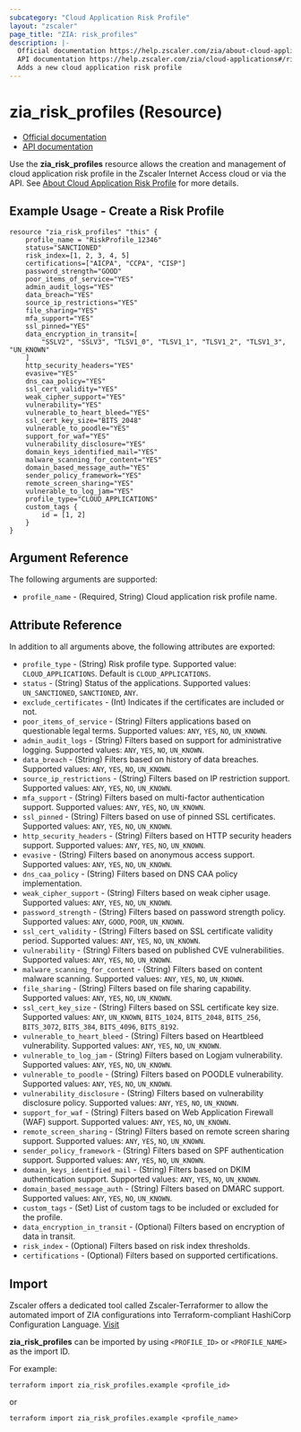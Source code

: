 ```yaml
---
subcategory: "Cloud Application Risk Profile"
layout: "zscaler"
page_title: "ZIA: risk_profiles"
description: |-
  Official documentation https://help.zscaler.com/zia/about-cloud-application-risk-profile
  API documentation https://help.zscaler.com/zia/cloud-applications#/riskProfiles-get
  Adds a new cloud application risk profile
---
```


# zia_risk_profiles (Resource)

* [Official documentation](https://help.zscaler.com/zia/about-cloud-application-risk-profile)
* [API documentation](https://help.zscaler.com/zia/cloud-applications#/riskProfiles-get)

Use the **zia_risk_profiles** resource allows the creation and management of cloud application risk profile in the Zscaler Internet Access cloud or via the API.
See [About Cloud Application Risk Profile](https://help.zscaler.com/zia/about-cloud-application-risk-profile) for more details.

## Example Usage - Create a Risk Profile

```hcl
resource "zia_risk_profiles" "this" {
    profile_name = "RiskProfile_12346"
    status="SANCTIONED"
    risk_index=[1, 2, 3, 4, 5]
    certifications=["AICPA", "CCPA", "CISP"]
    password_strength="GOOD"
    poor_items_of_service="YES"
    admin_audit_logs="YES"
    data_breach="YES"
    source_ip_restrictions="YES"
    file_sharing="YES"
    mfa_support="YES"
    ssl_pinned="YES"
    data_encryption_in_transit=[
        "SSLV2", "SSLV3", "TLSV1_0", "TLSV1_1", "TLSV1_2", "TLSV1_3", "UN_KNOWN"
    ]
    http_security_headers="YES"
    evasive="YES"
    dns_caa_policy="YES"
    ssl_cert_validity="YES"
    weak_cipher_support="YES"
    vulnerability="YES"
    vulnerable_to_heart_bleed="YES"
    ssl_cert_key_size="BITS_2048"
    vulnerable_to_poodle="YES"
    support_for_waf="YES"
    vulnerability_disclosure="YES"
    domain_keys_identified_mail="YES"
    malware_scanning_for_content="YES"
    domain_based_message_auth="YES"
    sender_policy_framework="YES"
    remote_screen_sharing="YES"
    vulnerable_to_log_jam="YES"
    profile_type="CLOUD_APPLICATIONS"
    custom_tags {
        id = [1, 2]
    }
}
```

## Argument Reference

The following arguments are supported:

* `profile_name` - (Required, String) Cloud application risk profile name.

## Attribute Reference

In addition to all arguments above, the following attributes are exported:

* `profile_type` - (String) Risk profile type. Supported value: `CLOUD_APPLICATIONS`. Default is `CLOUD_APPLICATIONS`.
* `status` - (String) Status of the applications. Supported values: `UN_SANCTIONED`, `SANCTIONED`, `ANY`.
* `exclude_certificates` - (Int) Indicates if the certificates are included or not.
* `poor_items_of_service` - (String) Filters applications based on questionable legal terms. Supported values: `ANY`, `YES`, `NO`, `UN_KNOWN`.
* `admin_audit_logs` - (String) Filters based on support for administrative logging. Supported values: `ANY`, `YES`, `NO`, `UN_KNOWN`.
* `data_breach` - (String) Filters based on history of data breaches. Supported values: `ANY`, `YES`, `NO`, `UN_KNOWN`.
* `source_ip_restrictions` - (String) Filters based on IP restriction support. Supported values: `ANY`, `YES`, `NO`, `UN_KNOWN`.
* `mfa_support` - (String) Filters based on multi-factor authentication support. Supported values: `ANY`, `YES`, `NO`, `UN_KNOWN`.
* `ssl_pinned` - (String) Filters based on use of pinned SSL certificates. Supported values: `ANY`, `YES`, `NO`, `UN_KNOWN`.
* `http_security_headers` - (String) Filters based on HTTP security headers support. Supported values: `ANY`, `YES`, `NO`, `UN_KNOWN`.
* `evasive` - (String) Filters based on anonymous access support. Supported values: `ANY`, `YES`, `NO`, `UN_KNOWN`.
* `dns_caa_policy` - (String) Filters based on DNS CAA policy implementation.
* `weak_cipher_support` - (String) Filters based on weak cipher usage. Supported values: `ANY`, `YES`, `NO`, `UN_KNOWN`.
* `password_strength` - (String) Filters based on password strength policy. Supported values: `ANY`, `GOOD`, `POOR`, `UN_KNOWN`.
* `ssl_cert_validity` - (String) Filters based on SSL certificate validity period. Supported values: `ANY`, `YES`, `NO`, `UN_KNOWN`.
* `vulnerability` - (String) Filters based on published CVE vulnerabilities. Supported values: `ANY`, `YES`, `NO`, `UN_KNOWN`.
* `malware_scanning_for_content` - (String) Filters based on content malware scanning. Supported values: `ANY`, `YES`, `NO`, `UN_KNOWN`.
* `file_sharing` - (String) Filters based on file sharing capability. Supported values: `ANY`, `YES`, `NO`, `UN_KNOWN`.
* `ssl_cert_key_size` - (String) Filters based on SSL certificate key size. Supported values: `ANY`, `UN_KNOWN`, `BITS_1024`, `BITS_2048`, `BITS_256`, `BITS_3072`, `BITS_384`, `BITS_4096`, `BITS_8192`.
* `vulnerable_to_heart_bleed` - (String) Filters based on Heartbleed vulnerability. Supported values: `ANY`, `YES`, `NO`, `UN_KNOWN`.
* `vulnerable_to_log_jam` - (String) Filters based on Logjam vulnerability. Supported values: `ANY`, `YES`, `NO`, `UN_KNOWN`.
* `vulnerable_to_poodle` - (String) Filters based on POODLE vulnerability. Supported values: `ANY`, `YES`, `NO`, `UN_KNOWN`.
* `vulnerability_disclosure` - (String) Filters based on vulnerability disclosure policy. Supported values: `ANY`, `YES`, `NO`, `UN_KNOWN`.
* `support_for_waf` - (String) Filters based on Web Application Firewall (WAF) support. Supported values: `ANY`, `YES`, `NO`, `UN_KNOWN`.
* `remote_screen_sharing` - (String) Filters based on remote screen sharing support. Supported values: `ANY`, `YES`, `NO`, `UN_KNOWN`.
* `sender_policy_framework` - (String) Filters based on SPF authentication support. Supported values: `ANY`, `YES`, `NO`, `UN_KNOWN`.
* `domain_keys_identified_mail` - (String) Filters based on DKIM authentication support. Supported values: `ANY`, `YES`, `NO`, `UN_KNOWN`.
* `domain_based_message_auth` - (String) Filters based on DMARC support. Supported values: `ANY`, `YES`, `NO`, `UN_KNOWN`.
* `custom_tags` - (Set) List of custom tags to be included or excluded for the profile.
* `data_encryption_in_transit` - (Optional) Filters based on encryption of data in transit.
* `risk_index` - (Optional) Filters based on risk index thresholds.
* `certifications` - (Optional) Filters based on supported certifications.

## Import

Zscaler offers a dedicated tool called Zscaler-Terraformer to allow the automated import of ZIA configurations into Terraform-compliant HashiCorp Configuration Language.
[Visit](https://github.com/zscaler/zscaler-terraformer)

**zia_risk_profiles** can be imported by using `<PROFILE_ID>` or `<PROFILE_NAME>` as the import ID.

For example:

```shell
terraform import zia_risk_profiles.example <profile_id>
```

or

```shell
terraform import zia_risk_profiles.example <profile_name>
```
